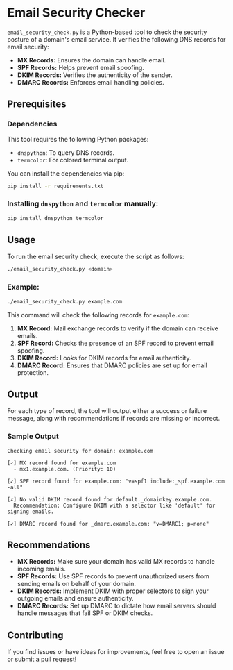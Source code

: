 # Email Security Checker

```email_security_check.py``` is a Python-based tool to check the security posture of a domain's email service. It verifies the following DNS records for email security:

* **MX Records:** Ensures the domain can handle email.
* **SPF Records:** Helps prevent email spoofing.
* **DKIM Records:** Verifies the authenticity of the sender.
* **DMARC Records:** Enforces email handling policies.

## Prerequisites

### Dependencies
This tool requires the following Python packages:

* ```dnspython```: To query DNS records.
* ```termcolor```: For colored terminal output.

You can install the dependencies via pip:
```bash
pip install -r requirements.txt
```

### Installing ```dnspython``` and ```termcolor``` manually:
```bash
pip install dnspython termcolor
```

## Usage
To run the email security check, execute the script as follows:
```bash
./email_security_check.py <domain>
```

### Example:
```bash
./email_security_check.py example.com
```
This command will check the following records for `example.com`:

1. **MX Record:** Mail exchange records to verify if the domain can receive emails.
2. **SPF Record:** Checks the presence of an SPF record to prevent email spoofing.
3. **DKIM Record:** Looks for DKIM records for email authenticity.
4. **DMARC Record:** Ensures that DMARC policies are set up for email protection.

## Output
For each type of record, the tool will output either a success or failure message, along with recommendations if records are missing or incorrect.

### Sample Output
```
Checking email security for domain: example.com

[✓] MX record found for example.com
  - mx1.example.com. (Priority: 10)

[✓] SPF record found for example.com: "v=spf1 include:_spf.example.com -all"

[✗] No valid DKIM record found for default._domainkey.example.com.
  Recommendation: Configure DKIM with a selector like 'default' for signing emails.

[✓] DMARC record found for _dmarc.example.com: "v=DMARC1; p=none"
```

## Recommendations
* **MX Records:** Make sure your domain has valid MX records to handle incoming emails.
* **SPF Records:** Use SPF records to prevent unauthorized users from sending emails on behalf of your domain.
* **DKIM Records:** Implement DKIM with proper selectors to sign your outgoing emails and ensure authenticity.
* **DMARC Records:** Set up DMARC to dictate how email servers should handle messages that fail SPF or DKIM checks.

## Contributing
If you find issues or have ideas for improvements, feel free to open an issue or submit a pull request!

